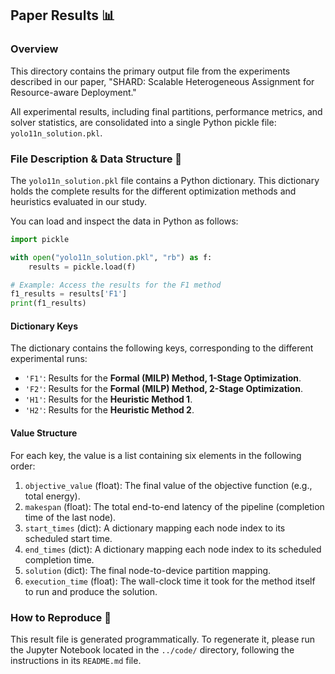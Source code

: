 ## Paper Results 📊

### Overview

This directory contains the primary output file from the experiments described in our paper, "SHARD: Scalable Heterogeneous Assignment for Resource-aware Deployment."

All experimental results, including final partitions, performance metrics, and solver statistics, are consolidated into a single Python pickle file: `yolo11n_solution.pkl`.

### File Description & Data Structure 🔬

The `yolo11n_solution.pkl` file contains a Python dictionary. This dictionary holds the complete results for the different optimization methods and heuristics evaluated in our study.

You can load and inspect the data in Python as follows:

```python
import pickle

with open("yolo11n_solution.pkl", "rb") as f:
    results = pickle.load(f)

# Example: Access the results for the F1 method
f1_results = results['F1']
print(f1_results)
```

#### Dictionary Keys

The dictionary contains the following keys, corresponding to the different experimental runs:

  * `'F1'`: Results for the **Formal (MILP) Method, 1-Stage Optimization**.
  * `'F2'`: Results for the **Formal (MILP) Method, 2-Stage Optimization**.
  * `'H1'`: Results for the **Heuristic Method 1**.
  * `'H2'`: Results for the **Heuristic Method 2**.

#### Value Structure

For each key, the value is a list containing six elements in the following order:

1.  `objective_value` (float): The final value of the objective function (e.g., total energy).
2.  `makespan` (float): The total end-to-end latency of the pipeline (completion time of the last node).
3.  `start_times` (dict): A dictionary mapping each node index to its scheduled start time.
4.  `end_times` (dict): A dictionary mapping each node index to its scheduled completion time.
5.  `solution` (dict): The final node-to-device partition mapping.
6.  `execution_time` (float): The wall-clock time it took for the method itself to run and produce the solution.

### How to Reproduce 🔄

This result file is generated programmatically. To regenerate it, please run the Jupyter Notebook located in the `../code/` directory, following the instructions in its `README.md` file.
